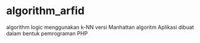 # algorithm_arfid

algorithm logic menggunakan k-NN versi Manhattan algoritm
Aplikasi dibuat dalam bentuk pemrograman PHP
